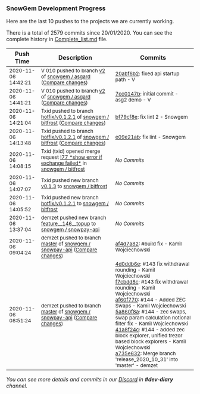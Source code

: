 
### SnowGem Development Progress

Here are the last 10 pushes to the projects we are currently working.

There is a total of 2579 commits since 20/01/2020. You can see the complete history in
 [Complete_list.md](Complete_list.md) file.

| Push Time | Description | Commits |
| --- | --- | --- |
| <sub>2020-11-06 14:42:21</sub> | <sub>V 010 pushed to branch [v2](https://gitlab.com/snowgem/asgard/commits/v2) of [snowgem / asgard](https://gitlab.com/snowgem/asgard) ([Compare changes](https://gitlab.com/snowgem/asgard/compare/7cc0147bb4d40d91406f05b6b0b07e0e4da5624c...20abf6b276999dcc728e2a3f71021f81d7af3019))</sub> | <sub>[20abf6b2](https://gitlab.com/snowgem/asgard/-/commit/20abf6b276999dcc728e2a3f71021f81d7af3019): fixed api startup path - V</sub> |
| <sub>2020-11-06 14:41:21</sub> | <sub>V 010 pushed to branch [v2](https://gitlab.com/snowgem/asgard/commits/v2) of [snowgem / asgard](https://gitlab.com/snowgem/asgard) ([Compare changes](https://gitlab.com/snowgem/asgard/compare/7b51fe09493d22035b6879cba211fd96e0ad1d99...7cc0147bb4d40d91406f05b6b0b07e0e4da5624c))</sub> | <sub>[7cc0147b](https://gitlab.com/snowgem/asgard/-/commit/7cc0147bb4d40d91406f05b6b0b07e0e4da5624c): initial commit - asg2 demo - V</sub> |
| <sub>2020-11-06 14:21:04</sub> | <sub>Txid pushed to branch [hotfix/v0\.1\.2\.1](https://gitlab.com/snowgem/bitfrost/commits/hotfix/v0.1.2.1) of [snowgem / bitfrost](https://gitlab.com/snowgem/bitfrost) ([Compare changes](https://gitlab.com/snowgem/bitfrost/compare/e09e21abbfac0118b70ebdd81f34476be88d36f4...bf79cf8e7f8aede9796f2ff80856d905e2fcc1b4))</sub> | <sub>[bf79cf8e](https://gitlab.com/snowgem/bitfrost/-/commit/bf79cf8e7f8aede9796f2ff80856d905e2fcc1b4): fix lint 2 - Snowgem</sub> |
| <sub>2020-11-06 14:13:48</sub> | <sub>Txid pushed to branch [hotfix/v0\.1\.2\.1](https://gitlab.com/snowgem/bitfrost/commits/hotfix/v0.1.2.1) of [snowgem / bitfrost](https://gitlab.com/snowgem/bitfrost) ([Compare changes](https://gitlab.com/snowgem/bitfrost/compare/8683ebda19fea95f408acf2ef2cecd097076e13e...e09e21abbfac0118b70ebdd81f34476be88d36f4))</sub> | <sub>[e09e21ab](https://gitlab.com/snowgem/bitfrost/-/commit/e09e21abbfac0118b70ebdd81f34476be88d36f4): fix lint - Snowgem</sub> |
| <sub>2020-11-06 14:08:15</sub> | <sub>Txid (txid) opened merge request [\!77 \*show error if exchange failed\*](https://gitlab.com/snowgem/bitfrost/-/merge_requests/77) in [snowgem / bitfrost](https://gitlab.com/snowgem/bitfrost)</sub> | <sub>_No Commits_</sub> |
| <sub>2020-11-06 14:07:07</sub> | <sub>Txid pushed new branch [v0\.1\.3](https://gitlab.com/snowgem/bitfrost/commits/v0.1.3) to [snowgem / bitfrost](https://gitlab.com/snowgem/bitfrost)</sub> | <sub>_No Commits_</sub> |
| <sub>2020-11-06 14:05:52</sub> | <sub>Txid pushed new branch [hotfix/v0\.1\.2\.1](https://gitlab.com/snowgem/bitfrost/commits/hotfix/v0.1.2.1) to [snowgem / bitfrost](https://gitlab.com/snowgem/bitfrost)</sub> | <sub>_No Commits_</sub> |
| <sub>2020-11-06 13:37:04</sub> | <sub>demzet pushed new branch [feature\_\_146\_\_topup](https://gitlab.com/snowgem/snowpay-api/commits/feature__146__topup) to [snowgem / snowpay\-api](https://gitlab.com/snowgem/snowpay-api)</sub> | <sub>_No Commits_</sub> |
| <sub>2020-11-06 09:04:24</sub> | <sub>demzet pushed to branch [master](https://gitlab.com/snowgem/snowpay-api/commits/master) of [snowgem / snowpay\-api](https://gitlab.com/snowgem/snowpay-api) ([Compare changes](https://gitlab.com/snowgem/snowpay-api/compare/a735e632a2c1756e65f6f5ec97d19acab6b12bac...af4d7a82b8ed08e4f102735bdfbff352722e67ef))</sub> | <sub>[af4d7a82](https://gitlab.com/snowgem/snowpay-api/-/commit/af4d7a82b8ed08e4f102735bdfbff352722e67ef): #build fix - Kamil Wojciechowski</sub> |
| <sub>2020-11-06 08:51:24</sub> | <sub>demzet pushed to branch [master](https://gitlab.com/snowgem/snowpay-api/commits/master) of [snowgem / snowpay\-api](https://gitlab.com/snowgem/snowpay-api) ([Compare changes](https://gitlab.com/snowgem/snowpay-api/compare/eb2e3dff1ae0e130fdb15af4eb34e83c7ba2015c...a735e632a2c1756e65f6f5ec97d19acab6b12bac))</sub> | <sub>[4d0ddb6e](https://gitlab.com/snowgem/snowpay-api/-/commit/4d0ddb6eeb665cb7f2180efe86952b19f722b923): #143 fix withdrawal rounding - Kamil Wojciechowski<br>[f7cbdd8c](https://gitlab.com/snowgem/snowpay-api/-/commit/f7cbdd8c59be2e12e623a11a05966c6671c2cd11): #143 fix withdrawal rounding - Kamil Wojciechowski<br>[af60f770](https://gitlab.com/snowgem/snowpay-api/-/commit/af60f77015fac5d65adb1a032089d0f08bbcefef): #144 - Added ZEC Swaps - Kamil Wojciechowski<br>[5a860f8a](https://gitlab.com/snowgem/snowpay-api/-/commit/5a860f8a14889916364efbed8ee6f50c56150e0f): #144 - zec swaps, swap param calculation notional filter fix - Kamil Wojciechowski<br>[41a8f24c](https://gitlab.com/snowgem/snowpay-api/-/commit/41a8f24cf78d3c9230c076fb96265397f501eff1): #144 - added zec block explorer, unified trezor based block explorers - Kamil Wojciechowski<br>[a735e632](https://gitlab.com/snowgem/snowpay-api/-/commit/a735e632a2c1756e65f6f5ec97d19acab6b12bac): Merge branch 'release_2020_10_31' into 'master' - demzet</sub> |

_You can see more details and commits in our [Discord](https://discord.gg/zumGnbg) in **#dev-diary** channel._
